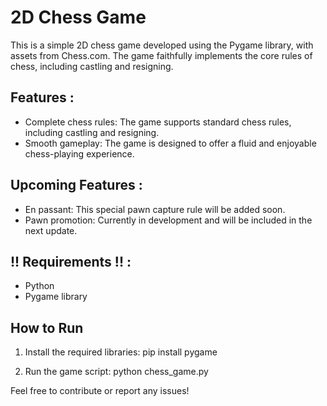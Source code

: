 # 2D Chess Game 

This is a simple 2D chess game developed using the Pygame library, with assets from Chess.com. The game faithfully implements the core rules of chess, including castling and resigning.

## Features :

- Complete chess rules: The game supports standard chess rules, including castling and resigning.
- Smooth gameplay: The game is designed to offer a fluid and enjoyable chess-playing experience.

## Upcoming Features :

- En passant: This special pawn capture rule will be added soon.
- Pawn promotion: Currently in development and will be included in the next update.


## !! Requirements !! :

- Python
- Pygame library

## How to Run

1. Install the required libraries:
   pip install pygame

2. Run the game script:
   python chess_game.py

Feel free to contribute or report any issues!
